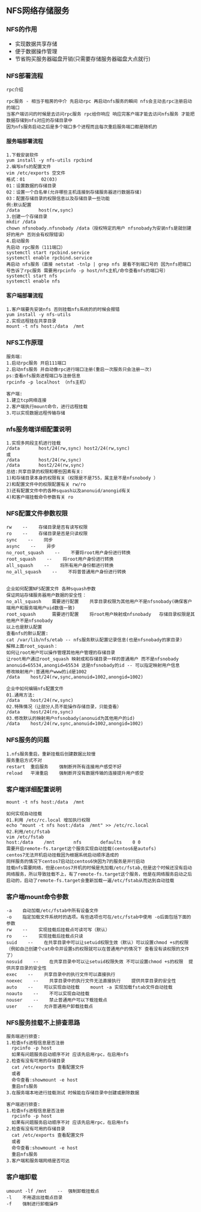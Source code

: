 ## NFS网络存储服务

### NFS的作用
* 实现数据共享存储
* 便于数据操作管理
* 节省购买服务器磁盘开销(只需要存储服务器磁盘大点就行)

### NFS部署流程
`rpc介绍`

	rpc服务 - 相当于租房的中介 先启动rpc 再启动nfs服务的瞬间 nfs会主动去rpc注册启动的端口
	当客户端访问的时候是去访问rpc服务 rpc给你响应 响应完客户端才能去访问nfs服务 才能把数据存储到nfs对应的存储目录中
	因为nfs服务启动之后是多个端口多个进程而且每次重启服务端口都是随机的

#### 服务端部署流程
	1.下载安装软件
	yum install -y nfs-utils rpcbind
	2.编写nfs的配置文件
	vim /etc/exports 空文件
	格式：01      02(03)
	01：设置数据的存储目录
	02：设置一个白名单(允许哪些主机连接到存储服务器进行数据存储)
	03：配置存储目录的权限信息以及存储目录一些功能
	例:默认配置
	/data       host(rw,sync)
	3.创建一个存储目录
	mkdir /data
	chown nfsnobady.nfsnobady /data（授权特定的用户 nfsnobady为安装nfs是就创建好的用户 否则会有权限错误）
	4.启动服务
	先启动 rpc服务（111端口）
	systemctl start rpcbind.service
	systemctl enable rpcbind.service
	再启动 nfs服务（直接 netstat -tnlp | grep nfs 是看不到端口号的 因为nfs把端口号告诉了rpc服务 需要用rpcinfo -p host/nfs主机/命令查看nfs的端口号）
	systemctl start nfs
	systemctl enable nfs
	
#### 客户端部署流程
	1.客户端要先安装nfs 否则挂载nfs系统的的时候会报错
	yum install -y nfs-utils
	2.实现远程挂在共享目录
	mount -t nfs host:/data  /mnt
	
	
### NFS工作原理
	服务端:
	1.启动rpc服务 开启111端口
	2.启动nfs服务 并自动像rpc进行端口注册(重启一次服务只会注册一次)
	ps:查看nfs服务进程端口与注册信息
	rpcinfo -p localhost （nfs主机）
	
	客户端:
	1.建立tcp网络连接
	2.客户端执行mount命令，进行远程挂载
	3.可以实现数据远程传输存储


### nfs服务端详细配置说明
	1.实现多网段主机进行挂载
	/data       host/24(rw,sync) host2/24(rw,sync)
	或
	/data       host/24(rw,sync)
	/data       host2/24(rw,sync)
	总结:共享目录的权限和哪些因素有关:
	1)和存储目录本身的权限有关（权限是不是755，属主是不是nfsnobody ）
	2)和配置文件中的权限配置有关 rw/ro 
	3)还有配置文件中的各种squash以及anonuid/anongid有关
	4)和客户端挂载命令参数有关 ro



### NFS配置文件参数权限
	rw    --    存储目录是否有读写权限
	ro    --    存储目录是否是只读权限
	sync    --    同步
	async    --    异步
	no_root_squash    --    不要将root用户身份进行转换
	root_squash    --    将root用户身份进行转换
	all_squash    --    将所有用户身份都进行转换
	no_all_squash    --    不将普普通用户身份进行转换
	
	
	企业如何配置NFS配置文件 各种squash参数
	保证网站存储服务器用户数据的安全性：
	no_all_squash    需要进行配置    共享目录权限为其他用户不是nfsnobady(确保客户端用户和服务端用户uid数值一致)
	root_squash      需要进行配置    将root用户映射成nfsnobady   存储目录权限是其他用户不是nfsnobady 
	以上也是默认配置
	查看nfs的默认配置:
	cat /var/lib/nfs/etab -- nfs服务默认配置记录信息(也是nfsnobady的家目录)
	解释上面root_squash：
	如何让root用户可以操作管理其他用户管理的存储目录
	让root用户通过root_squash 映射成和存储目录一样的普通用户 而不是nfsnobady
	anonuid=65534,anongid=65534 这是nfsnobady的id -- 可以指定映射用户信息
	修改映射用户:普通用户www的id是1002
	/data    host/24(rw,sync,anonuid=1002,anongid=1002)
	
	企业中如何编辑nfs配置文件
	01.通用方法:
	/data    host/24(rw,sync)
	02.特殊情况（让部分人员不能操作存储目录，只能查看）
	/data    host/24(ro,sync)
	03.修改默认的映射用户nfsnobady(anonuid为其他用户的id)
	/data    host/24(rw,sync,anonuid=1002,anongid=1002)
	
	
	
### NFS服务的问题
	1.nfs服务重启，重新挂载后创建数据比较慢
	服务重启方式不对
	restart  重启服务    强制断开所有连接用户感受不好
	reload   平滑重启    强制断开没有数据传输的连接提升用户感受
	
### 客户端详细配置说明
	mount -t nfs host:/data  /mnt
	
	如何实现自动挂载
	01.利用 /etc/rc.local 增加执行权限
	echo "mount -t nfs host:/data  /mnt" >> /etc/rc.local
	02.利用/etc/fstab
	vim /etc/fstab
	host:/data    /mnt       nfs       defaults    0 0
	需要开启remote-fs.target这个服务实现自动挂载(centos6是autofs)
	centos7无法开机启动挂载因为根据系统启动顺序造成的
	同样服务的情况下centos7启动比centos6快因为7的服务是并行启动
	挂载nfs需要网络，但是centos7开机的时候是先加载/etc/fstab,但是这个时候还没有启动网络服务，所以导致挂载不上，有了remote-fs.target这个服务，他是在网络服务启动之后启动的，启动了remote-fs.target会重新加载一遍/etc/fstab从而达到自动挂载


### 客户端mount命令参数
	-a    自动加载/etc/fstab中所有设备文件
	-o    指定加载文件系统时的选项。有些选项也可在/etc/fstab中使用 -o后面包括下面的参数
	rw    --    实现挂载后挂载点可读可写（默认）
	ro    --    实现挂载后挂载点只读
	suid    --    在共享目录中可以让setuid权限生效（默认）可以设置chmod +s的权限 （例如自己创建个cat命令并设置s的权限就可以在普通用户的情况下 查看没有读权限的文件了）
	nosuid    --    在共享目录中可以让setuid权限失效 不可以设置chmod +s的权限  提供共享目录的安全性
	exec    --    共享目录中的执行文件可以直接执行
	noexec    --    共享目录中的执行文件无法直接执行    提供共享目录的安全性
	auto    --    可以实现自动挂载    mount -a 实现加载fstab文件自动挂载
	noauto    --    不可以实现自动挂载
	nouser    --    禁止普通用户可以下载挂载点
	user    --    允许普通用户卸载挂载点

### NFS服务挂载不上排查思路
	服务端进行排查:
	1.检查nfs进程信息是否注册
	  rpcinfo -p host
	  如果有问题服务启动顺序不对 应该先启用rpc，在启用nfs
	2.检查有没有可用的存储目录
	  cat /etc/exports 查看配置文件
	  或者
	  命令查看:showmount -e host
	  重启nfs服务
	3.在服务端本地进行挂载测试 时候能在存储目录中创建或删除数据

    客户端进行排查:
    1.检查nfs进程信息是否注册
	  rpcinfo -p host
	  如果有问题服务启动顺序不对 应该先启用rpc，在启用nfs
	2.检查有没有可用的存储目录
	  cat /etc/exports 查看配置文件
	  或者
	  命令查看:showmount -e host
	  重启nfs服务
	3.客户端和服务端网络是否可达
	 
	
	

### 客户端卸载

	umount -lf /mnt    --  强制卸载挂载点
	-l    不用退出挂载点目录
	-f    强制进行卸载操作






























	
	
	
	
















